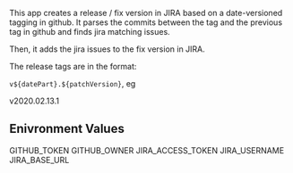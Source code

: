 This app creates a release / fix version in JIRA based on a date-versioned tagging in github. It parses the commits between the tag and the previous tag in github and finds jira matching issues.

Then, it adds the jira issues to the fix version in JIRA.

The release tags are in the format:

`v${datePart}.${patchVersion}`, eg

v2020.02.13.1

## Enivronment Values

GITHUB_TOKEN
GITHUB_OWNER
JIRA_ACCESS_TOKEN
JIRA_USERNAME
JIRA_BASE_URL
